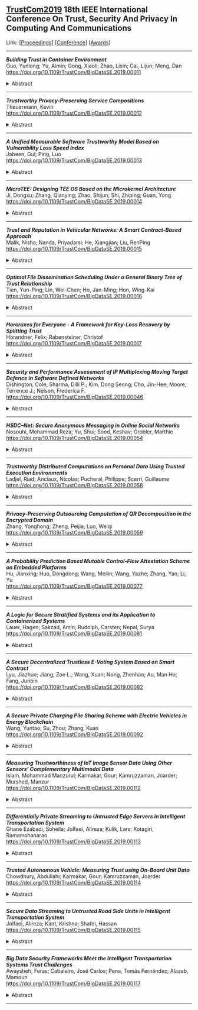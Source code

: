 ## [TrustCom2019](TrustCom2019.md) 18th IEEE International Conference On Trust, Security And Privacy In Computing And Communications
Link: [[Proceedings](https://ieeexplore.ieee.org/xpl/conhome/8883860/proceeding)]
[[Conference](https://crow.org.nz/Trustcom2019)]
[[Awards](https://forumpoint2.eventsair.com/QuickEventWebsitePortal/trustcom19/tc19/ExtraContent/ContentPage?page=9)]  
***
**_Building Trust in Container Environment_**  
Guo, Yunlong; Yu, Aimin; Gong, Xiaoli; Zhao, Lixin; Cai, Lijun; Meng, Dan  
https://doi.org/10.1109/TrustCom/BigDataSE.2019.00011  
<details><summary>Abstract</summary>Container technology is an emerging virtualization technology that is more efficient and lightweight than virtual machines. This technology is becoming increasingly popular. However, containers are vulnerable to attackers due to various security issues. It is necessary to build trust between users and their containers, as well as between a remote party and the container in the untrusted container environment. The existing trusted computing technologies build a trust chain from hardware to the running operating system. In this paper, we extend the trust chain to containers and build trust in the container environment. We first boot the computer to a trusted operating system. The trusted OS then verifies programs running on the OS to improve security. We design the well-formed signature list to help users to authorize container executables and modify the Linux kernel to verify executables running in containers. Therefore, the user is able to control what programs can run in his containers and trust the containers. Our approach generates a measurement list and creates a vTPM for each container. A remote party can request the measurement list based on our container state challenge protocol. As a result, a remote party is able to know the container state and decide whether to trust the container. We also implement the executables measurement and verification mechanism and evaluate the performance. The results show the container start delay is no more than 3% of the normal container start time and the overhead to measure and verify executables is no more than 1 us in most cases, which is reasonably efficient.</details>

***

**_Trustworthy Privacy-Preserving Service Compositions_**  
Theuermann, Kevin  
https://doi.org/10.1109/TrustCom/BigDataSE.2019.00012  
<details><summary>Abstract</summary>E-Government applications are often composed of services provided by multiple service providers. Thus, public services must ensure accountability of performed actions to increase the trust in electronic services. Trust is crucial for user satisfaction and represents a key factor for the success of public services. Accountability is also necessary to determine an unintended behaviour of participants in service compositions. Transparent monitoring systems can facilitate the detection of failures or malicious behaviour of attackers. However, the demand for more accountability and transparency in public services arises challenges regarding the privacy of citizen's data. In this paper we propose a service composition concept providing accountability of service providers and considering privacy of sensitive data. This composition system uses proxy re-encryption in the communication protocol and cryptographically chains executed transactions. Retrospectively, citizens as well as participants of a processed service can validate the chained transactions. An implemented proof-of-concept demonstrates the feasibility of the proposed solution, which clearly supports accountability and thus increases trust in public services among citizens.</details>

***

**_A Unified Measurable Software Trustworthy Model Based on Vulnerability Loss Speed Index_**  
Jabeen, Gul; Ping, Luo  
https://doi.org/10.1109/TrustCom/BigDataSE.2019.00013  
<details><summary>Abstract</summary>As trust becomes increasingly important in the software domain. Due to its complex composite concept, people face great challenges, especially in today's dynamic and constantly changing internet technology. In addition, measuring the software trustworthiness correctly and effectively plays a significant role in gaining users trust in choosing different software. In the context of security, trust is previously measured based on the vulnerability time occurrence to predict the total number of vulnerabilities or their future occurrence time. In this study, we proposed a new unified index called ""loss speed index"" that integrates the most important variables of software security such as vulnerability occurrence time, number and severity loss, which are used to evaluate the overall software trust measurement. Based on this new definition, a new model called software trustworthy security growth model (STSGM) has been proposed. This paper also aims at filling the gap by addressing the severity of vulnerabilities and proposed a vulnerability severity prediction model, the results are further evaluated by STSGM to estimate the future loss speed index. Our work has several features such as: (1) It is used to predict the vulnerability severity/type in future, (2) Unlike traditional evaluation methods like expert scoring, our model uses historical data to predict the future loss speed of software, (3) The loss metric value is used to evaluate the risk associated with different software, which has a direct impact on software trustworthiness. Experiments performed on real software vulnerability datasets and its results are analyzed to check the correctness and effectiveness of the proposed model.</details>

***

**_MicroTEE: Designing TEE OS Based on the Microkernel Architecture_**  
Ji, Dongxu; Zhang, Qianying; Zhao, Shijun; Shi, Zhiping; Guan, Yong  
https://doi.org/10.1109/TrustCom/BigDataSE.2019.00014  
<details><summary>Abstract</summary>ARM TrustZone technology is widely used to provide Trusted Execution Environments (TEE) for mobile devices. However, most TEE OSes are implemented as monolithic kernels. In such designs, device drivers, kernel services and kernel modules all run in the kernel, which results in large size of the kernel. It is difficult to guarantee that all components of the kernel have no security vulnerabilities in the monolithic kernel architecture, such as the integer overflow vulnerability in Qualcomm QSEE TrustZone and the TZDriver vulnerability in HUAWEI Hisilicon TEE architecture. This paper presents MicroTEE, a TEE OS based on the microkernel architecture. In MicroTEE, the microkernel provides strong isolation for TEE OS's basic services, such as crypto service and platform key management service. The kernel is only responsible for providing core services such as address space management, thread management, and inter-process communication. Other fundamental services, such as crypto service and platform key management service are implemented as applications at the user layer. Crypto Services and Key Management are used to provide Trusted Applications (TAs) with sensitive information encryption, data signing, and platform attestation functions. Our design avoids the compromise of the whole TEE OS if only one kernel service is vulnerable. A monitor has also been added to perform the switch between the secure world and the normal world. Finally, we implemented a MicroTEE prototype on the Freescale i.MX6Q Sabre Lite development board and tested its performance. Evaluation results show that the performance of cryptographic operations in MicroTEE is better than it in Linux when the size of data is small.</details>

***

**_Trust and Reputation in Vehicular Networks: A Smart Contract-Based Approach_**  
Malik, Nisha; Nanda, Priyadarsi; He, Xiangjian; Liu, RenPing  
https://doi.org/10.1109/TrustCom/BigDataSE.2019.00015  
<details><summary>Abstract</summary>Appending digital signatures and certificates to messages guarantee data integrity and ensure non-repudiation, but do not identify greedy authenticated nodes. Trust evolves if some reputable and trusted node verifies the node, data and evaluates the trustworthiness of the node using an accurate metric. But, even if the verifying party is a trusted centralized party, there is opacity and obscurity in computed reputation rating. The trusted party maps it with the node's identity, but how is it evaluated and what inputs derive the reputation rating remains hidden, thus concealment of transparency leads to privacy. Besides, the malevolent nodes might collude together for defamatory actions against reliable nodes, and eventually bad mouth these nodes or praise malicious nodes collaboratively. Thus, we cannot always assume the fairness of the nodes as the rating they give to any node might not be a fair one. In this paper, we propose a smart contract-based approach to update and query the reputation of nodes, stored and maintained by IPFS distributed storage. The use case particularly deals with an emergency scenario, dealing against colluding attacks. Our scheme is implemented using MATLAB simulation. The results show how smart contracts are capable of accurately identifying trustworthy nodes and record the reputation of a node transparently and immutably.</details>

***

**_Optimal File Dissemination Scheduling Under a General Binary Tree of Trust Relationship_**  
Tien, Yun-Ping; Lin, Wei-Chen; Ho, Jan-Ming; Hon, Wing-Kai  
https://doi.org/10.1109/TrustCom/BigDataSE.2019.00016  
<details><summary>Abstract</summary>Ku et al. (GLOBECOM 2012) first studied the file dissemination problem under hierarchical trust relationship. They showed that when the trust relationship is defined as a rooted full binary tree, then there exists an optimal schedule for file dissemination taking ⌈log2 n⌉ rounds, where n is the total number of nodes including the source and destinations of broadcasting. Furthermore, they devised a linear-time algorithm to compute such a schedule. In this paper, we extend the file dissemination problem with the trust relationship in the form of general binary tree, i.e., each internal node is not restricted to have exactly two children. We show that an optimal schedule for file dissemination remains ⌈log2 n⌉ rounds, irrespective of the tree topology, and such a schedule can be computed in linear time. While we are extending Ku et al.'s results, our algorithm is based on a completely different approach. We have also considered the case of finding such an optimal schedule in the parallel setting, and propose an algorithm with parallel time complexity O(h log2 n), where h denotes height of the tree. Furthermore, we show that the sequential algorithm and the parallel algorithm work for the case when the trust relationship is a rooted DAG such that the out-degree of each node is bounded by two. Finally, we remark that our algorithms also produce asymptotically optimal schedules for general degree-d DAGs when d is a constant, while the problem becomes NP-hard even when the out-degree of each node in the DAG is limited to 6.</details>

***

**_Horcruxes for Everyone - A Framework for Key-Loss Recovery by Splitting Trust_**  
Hörandner, Felix; Rabensteiner, Christof  
https://doi.org/10.1109/TrustCom/BigDataSE.2019.00017  
<details><summary>Abstract</summary>Many modern applications require users to manage keys on their own devices, which, in case of device loss or failure, may lead to serious consequences, e.g., losing access to their Bitcoin wallet. These applications need a secure and user-friendly strategy that protects users from losing keys while preserving the keys' confidentiality. Fortunately, password-protected secret sharing (PPSS) can be used to design such a key-loss recovery strategy: It enables users to split their keys into shares, to distribute these shares across third parties and, if necessary, to recover keys via password authentication. However, deploying PPSS in a key-loss recovery strategy leaves the following practical questions unanswered: Which third parties should a user pick to diversify the trust? How can these third parties be recruited? And: How can other applications benefit from such a strategy? In this paper, we develop a framework for key-loss recovery, which allows users to distribute shares in a hierarchy that is aligned with relevant trust factors. As part of the framework, we propose a management app that supports users in building and managing hierarchical trust policies, and that offers its service to other applications. To convince organizations to operate servers, we implement our framework with a focus on server-side cost-efficiency. We extend a PPSS scheme with hierarchical trust policies, add efficient prevention of online guessing, and measure the performance of the overall system at-scale on AWS. The cost projection shows that deploying our framework is inexpensive: 40 organizations, each operating server resources for less than $20, support 50 million users when splitting and recovering their keys.</details>

***

**_Security and Performance Assessment of IP Multiplexing Moving Target Defence in Software Defined Networks_**  
Dishington, Cole; Sharma, Dilli P.; Kim, Dong Seong; Cho, Jin-Hee; Moore, Terrence J.; Nelson, Frederica F.  
https://doi.org/10.1109/TrustCom/BigDataSE.2019.00046  
<details><summary>Abstract</summary>With the interconnection of services and customers, network attacks are capable of large amounts of damage. Flexible Random Virtual IP Multiplexing (FRVM) is a Moving Target Defence (MTD) technique that protects against reconnaissance and access with address mutation and multiplexing. Security techniques must be trusted, however, FRVM, along with past MTD techniques, have gaps in realistic evaluation and thorough analysis of security and performance. FRVM, and two comparison techniques, were deployed on a virtualised network to demonstrate FRVM's security and performance trade-offs. The key results include the security and performance trade-offs of address multiplexing and address mutation. The security benefit of IP address multiplexing is much greater than its performance overhead, deployed on top of address mutation. Frequent address mutation significantly increases an attackers' network scan durations as well as effectively obfuscating and hiding network configurations.</details>

***

**_HSDC–Net: Secure Anonymous Messaging in Online Social Networks_**  
Nosouhi, Mohammad Reza; Yu, Shui; Sood, Keshav; Grobler, Marthie  
https://doi.org/10.1109/TrustCom/BigDataSE.2019.00054  
<details><summary>Abstract</summary>Hiding contents of users' messages has been successfully addressed before, while anonymization of message senders remains a challenge since users do not usually trust ISPs and messaging application providers. To resolve this challenge, several solutions have been proposed so far. Among them, the Dining Cryptographers network protocol (DC-net) provides the strongest anonymity guarantees. However, DC-net suffers from two critical issues that makes it impractical, i.e., (1) collision possibility and (2) vulnerability against disruptions. Apart from that, we noticed a third critical issue during our investigation. (3) DC-net users can be deanonymized after they publish at least three messages. We name this problem the short stability issue and prove that anonymity is provided only for a few cycles of message publishing. As far as we know, this problem has not been identified in the previous research works. In this paper, we propose Harmonized and Stable DC-net (HSDC-net), a self-organizing protocol for anonymous communications. In our protocol design, we first resolve the short stability issue and obtain SDC-net, a stable extension of DC-net. Then, we integrate the Slot Reservation and Disruption Management sub-protocols into SDC-net to overcome the collision and security issues, respectively. The obtained HSDC-net protocol can also be integrated into blockchain-based cryptocurrencies (e.g. Bitcoin) to mix multiple transactions (belonging to different users) into a single transaction in such a way that the source of each payment is unknown. This preserves privacy of blockchain users. Our prototype implementation shows that HSDC-net achieves low latencies that makes it a practical protocol.</details>

***

**_Trustworthy Distributed Computations on Personal Data Using Trusted Execution Environments_**  
Ladjel, Riad; Anciaux, Nicolas; Pucheral, Philippe; Scerri, Guillaume  
https://doi.org/10.1109/TrustCom/BigDataSE.2019.00058  
<details><summary>Abstract</summary>Thanks to new regulations like GDPR, Personal Data Management Systems (PDMS) have become a reality. This decentralized way of managing personal data provides a de facto protection against massive attacks on central servers. But, when performing distributed computations, this raises the question of how to preserve individuals' trust on their PDMS? And how to guarantee the integrity of the final result? This paper proposes a secure computing framework capitalizing on the use of Trusted Execution Environments at the edge of the network to tackle these questions.</details>

***

**_Privacy-Preserving Outsourcing Computation of QR Decomposition in the Encrypted Domain_**  
Zhang, Yonghong; Zheng, Peijia; Luo, Weiqi  
https://doi.org/10.1109/TrustCom/BigDataSE.2019.00059  
<details><summary>Abstract</summary>Signal processing in encrypted domain has become an important mean to protect privacy in an untrusted network environment. Due to the limitations of the underlying encryption methods, many useful algorithms that are sophisticated are not well implemented. Considering that QR decomposition is widely used in many fields, in this paper, we propose to implement QR decomposition in homomorphic encrypted domain. We firstly realize some necessary primitive operations in homomorphic encrypted domain, including division and open square operation. Gram-Schmidt process is then studied in the encrypted domain. We propose the implementation of QR decomposition in the encrypted domain by using the secure implementation of Gram-Schmidt process. We conduct experiments to demonstrate the effectiveness and analyze the performance of the proposed outsourced QR decomposition.</details>

***

**_A Probability Prediction Based Mutable Control-Flow Attestation Scheme on Embedded Platforms_**  
Hu, Jianxing; Huo, Dongdong; Wang, Meilin; Wang, Yazhe; Zhang, Yan; Li, Yu  
https://doi.org/10.1109/TrustCom/BigDataSE.2019.00077  
<details><summary>Abstract</summary>Control-flow attacks cause powerful threats to the software integrity. Remote attestation for control flow is a crucial security service for ensuring the software integrity on embedded platforms. The fine-grained remote control-flow attestation with execution-profiling Control-Flow Graph (CFG) is applied to defend against control-flow attacks. It is a safe scheme but it may influence the runtime efficiency. In fact, we find out only the vulnerable parts of a program need being attested at costly fine-grained level to ensure the security, and the remaining normal parts just need a lightweight coarse-grained check to reduce the overhead. We propose Mutable Granularity Control-Flow Attestation (MGC-FA) scheme, which bases on a probabilistic model, to distinguish between the vulnerable and normal parts in the program and combine fine-grained and coarse-grained control-flow attestation schemes. MGC-FA employs the execution-profiling CFG to apply the remote control-flow attestation scheme on embedded devices. MGC-FA is implemented on Raspberry Pi with ARM TrustZone and the experimental results show its effect on balancing the relationship between runtime efficiency and control-flow security.</details>

***

**_A Logic for Secure Stratified Systems and its Application to Containerized Systems_**  
Lauer, Hagen; Sakzad, Amin; Rudolph, Carsten; Nepal, Surya  
https://doi.org/10.1109/TrustCom/BigDataSE.2019.00081  
<details><summary>Abstract</summary>We present the design and verification of a secure integrity measurement system for containerized systems. Containerization of applications allows fine-graded deployment and management of services and dependencies but also needs fine-graded security mechanisms. In this paper we provide formal abstractions for containerized systems by introducing LS3, a formal model and logic with sub-domain constructs to represent stratified systems and their interactions. Using our formal model, we prove that the widely used Trusted Computing Group (TCG) based Integrity Measurement Architecture (IMA) securely extends trust measurements from boot to applications. However, IMA is not designed to make domain specific trust measurements and is consequently incapable of creating domain specific integrity reports. Current research aims to improve either trust measurement performance or comprehensiveness but does not improve the measurement function and its semantics to allow remote verification of measurements per domain. We present an enhanced trust measurement architecture design, which produces domain specific integrity measurements suitable for fine-graded remote attestation. Providing domain specific integrity reports eases system and sub-system verification and yields desirable properties such as measurement log stability and constrained disclosure for multi-domain systems. We verify and prove the correctness of our trust measurement architecture using our formal model.</details>

***

**_A Secure Decentralized Trustless E-Voting System Based on Smart Contract_**  
Lyu, Jiazhuo; Jiang, Zoe L.; Wang, Xuan; Nong, Zhenhao; Au, Man Ho; Fang, Junbin  
https://doi.org/10.1109/TrustCom/BigDataSE.2019.00082  
<details><summary>Abstract</summary>E-voting plays a significant role in social activities. The trust of the voting results and the privacy of each voter are always the most important concerns in designing secure e-voting system. In this paper, we design a decentralized trustless e-voting system based on the smart contract. To guarantee the correctness of the voting result, the smart contract on Blockchain is used to provide a trusted public bulletin board and trusted computing environment. To hide the identity of each voter as well as avoid multiple voting, linkable ring signature is used for each voter to group a signing ring. In addition, to make sure that all voters will see the voting result at the same time, or nobody can get it, threshold encryption without trusted third party is used to make secret-key secretly before tally stage. Moreover, the trust (power) of the voting system is separated to all voters. Even though some of them are malicious, the final result will not be influenced. The contract is deployed on the Ethereum private network. Some feasibility and cost analysis on money and time are also provided.</details>

***

**_A Secure Private Charging Pile Sharing Scheme with Electric Vehicles in Energy Blockchain_**  
Wang, Yuntao; Su, Zhou; Zhang, Kuan  
https://doi.org/10.1109/TrustCom/BigDataSE.2019.00092  
<details><summary>Abstract</summary>With the rapid advance of electric vehicles (EVs) and the sparse public charging infrastructure, the private charging pile sharing networks (PCPSNs) hold the potential to improve the quality of experience (QoE) of using EVs by leveraging private charging piles (PCPs) as shared charging points to charge a group of distributed EVs. However, due to the potential security and privacy issues for EVs and PCPs caused by untrusted participants in decentralized energy market, it becomes a crucial challenge to optimally schedule the charging and sharing strategies of EVs and PCPs in PCPSNs. In this paper, we propose a secure and permissioned blockchain-based PCP sharing scheme for EVs in PCPSNs. Firstly, we present an energy blockchain-based PCPSN framework to enhance the security of distributed energy trading. Secondly, we develop a reputation-based secure PCP sharing protocol to efficiently reach consensus in the blockchain with the implement of BLS multi-signature. Thirdly, we investigate a distributed reputation model to evaluate the trustworthiness of participants and identify malicious users. In addition, based on the many-to-one matching game, the optimal strategies of EVs and PCPs are analyzed by searching the stable matching pairs. Finally, simulation results show that the proposed scheme can not only improve the QoE of users, but also protect the network from adversaries.</details>

***

**_Measuring Trustworthiness of IoT Image Sensor Data Using Other Sensors’ Complementary Multimodal Data_**  
Islam, Mohammad Manzurul; Karmakar, Gour; Kamruzzaman, Joarder; Murshed, Manzur  
https://doi.org/10.1109/TrustCom/BigDataSE.2019.00112  
<details><summary>Abstract</summary>Trust of image sensor data is becoming increasingly important as the Internet of Things (IoT) applications grow from home appliances to surveillance. Up to our knowledge, there exists only one work in literature that estimates trustworthiness of digital images applied to forensic applications, based on a machine learning technique. The efficacy of this technique is heavily dependent on availability of an appropriate training set and adequate variation of IoT sensor data with noise, interference and environmental condition, but availability of such data cannot be assured always. Therefore, to overcome this limitation, a robust method capable of estimating trustworthy measure with high accuracy is needed. Lowering cost of sensors allow many IoT applications to use multiple types of sensors to observe the same event. In such cases, complementary multimodal data of one sensor can be exploited to measure trust level of another sensor data. In this paper, for the first time, we introduce a completely new approach to estimate the trustworthiness of an image sensor data using another sensor's numerical data. We develop a theoretical model using the Dempster-Shafer theory (DST) framework. The efficacy of the proposed model in estimating trust level of an image sensor data is analyzed by observing a fire event using IoT image and temperature sensor data in a residential setup under different scenarios. The proposed model produces highly accurate trust level in all scenarios with authentic and forged image data.</details>

***

**_Differentially Private Streaming to Untrusted Edge Servers in Intelligent Transportation System_**  
Ghane Ezabadi, Soheila; Jolfaei, Alireza; Kulik, Lars; Kotagiri, Ramamohanarao  
https://doi.org/10.1109/TrustCom/BigDataSE.2019.00113  
<details><summary>Abstract</summary>This paper considers the privacy issues in the intelligent transportation system, in which the data is largely communicated based upon vehicle-to-infrastructure and vehicle-to-vehicle protocols. The sensory data communicated by the vehicles contain sensitive information, such as location and speed, which could violate the driver's privacy if they are leaked with no perturbation. Recent studies suggested mechanisms for randomizing the stream of vehicular data to ensure individuals' privacy. Although the past works on differential privacy provide a strong privacy guarantee, they are limited to applications where communication parties are trusted and/or data is limited to a few types. In this paper, we address this gap by proposing a differentially private mechanism that adds noise in the user side rather than the server. Also, our mechanism is able to perturb various types of data as pointed out by the dedicated short-range communication protocols in the automotive industry. The proposed mechanism is data adaptive and scales the noise with respect to the data type and distribution. Our extensive experiments show the accuracy of our mechanism compared to the recent approaches.</details>

***

**_Trusted Autonomous Vehicle: Measuring Trust using On-Board Unit Data_**  
Chowdhury, Abdullahi; Karmakar, Gour; Kamruzzaman, Joarder  
https://doi.org/10.1109/TrustCom/BigDataSE.2019.00114  
<details><summary>Abstract</summary>Vehicular Ad-hoc Networks (VANETs) play an essential role in ensuring safe, reliable and faster transportation with the help of an Intelligent Transportation system. The trustworthiness of vehicles in VANETs is extremely important to ensure the authenticity of messages and traffic information transmitted in extremely dynamic topographical conditions where vehicles move at high speed. False or misleading information may cause substantial traffic congestions, road accidents and may even cost lives. Many approaches exist in literature to measure the trustworthiness of GPS data and messages of an Autonomous Vehicle (AV). To the best of our knowledge, they have not considered the trustworthiness of other On-Board Unit (OBU) components of an AV, along with GPS data and transmitted messages, though they have a substantial relevance in overall vehicle trust measurement. In this paper, we introduce a novel model to measure the overall trustworthiness of an AV considering four different OBU components additionally. The performance of the proposed method is evaluated with a traffic simulation model developed by Simulation of Urban Mobility (SUMO) using realistic traffic data and considering different levels of uncertainty.</details>

***

**_Secure Data Streaming to Untrusted Road Side Units in Intelligent Transportation System_**  
Jolfaei, Alireza; Kant, Krishna; Shafei, Hassan  
https://doi.org/10.1109/TrustCom/BigDataSE.2019.00115  
<details><summary>Abstract</summary>The paper considers data security issues in vehicle-to-infrastructure communications, where vehicles stream data to a road side unit. We assume aggregated data in road side units can be stored or used for data analytics. In this environment, there are issues in regards to the scalability of key management and computation limitations at the edge of the network. To address these issues, we suggest the formation of groups in the vehicle layer, where a group leader is assigned to communicate with group devices and the road side unit. We propose a lightweight permutation mechanism for preserving the confidentiality of sensory data.</details>

***

**_Big Data Security Frameworks Meet the Intelligent Transportation Systems Trust Challenges_**  
Awaysheh, Feras; Cabaleiro, José Carlos; Pena, Tomás Fernández; Alazab, Mamoun  
https://doi.org/10.1109/TrustCom/BigDataSE.2019.00117  
<details><summary>Abstract</summary>Many technological cases exploiting data science have been realized in recent years; machine learning, Internet of Things, and stream data processing are examples of this trend. Other advanced applications have focused on capturing the value from streaming data of different objects of transport and traffic management in an Intelligent Transportation System (ITS). In this context, security control and trust level play a decisive role in the sustainable adoption of this trend. However, conceptual work integrating the security approaches of different disciplines into one coherent reference architecture is limited. The contribution of this paper is a reference architecture for ITS security (called SITS). In addition, a classification of Big Data technologies, products, and services to address the ITS trust challenges is presented. We also proposed a novel multi-tier ITS security framework for validating the usability of SITS with business intelligence development in the enterprise domain.</details>

***

